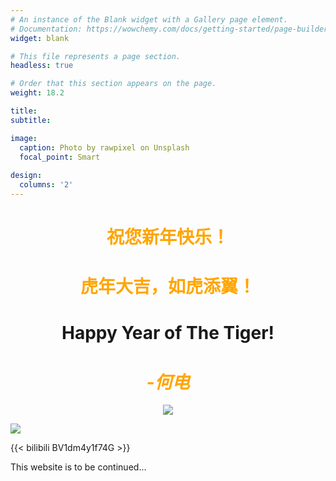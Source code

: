 ```yaml
---
# An instance of the Blank widget with a Gallery page element.
# Documentation: https://wowchemy.com/docs/getting-started/page-builder/
widget: blank

# This file represents a page section.
headless: true

# Order that this section appears on the page.
weight: 18.2

title:
subtitle:

image:
  caption: Photo by rawpixel on Unsplash
  focal_point: Smart
  
design:
  columns: '2'
---
```

<div align="center">


# <span style="color:orange"> 祝您新年快乐！  </span>      
# <span style="color:orange"> 虎年大吉，如虎添翼！ </span>    
# Happy Year of The Tiger!
# <span style="color:orange">   *-何电*  </span>     

</div>

<div align="center">

![](https://img.zcool.cn/community/0187e861c8552f11013e8cd07ebbb8.gif)

</div>

![](https://s4.ax1x.com/2021/12/31/T4nEee.gif)

{{< bilibili BV1dm4y1f74G >}}    

This website is to be continued...


